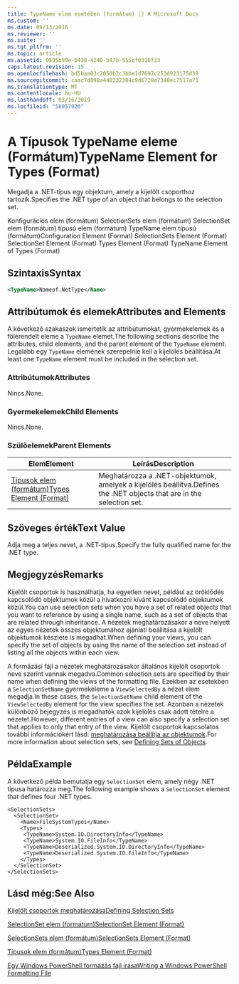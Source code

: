 ```yaml
---
title: TypeName elem esetében (formátum) |} A Microsoft Docs
ms.custom: ''
ms.date: 09/13/2016
ms.reviewer: ''
ms.suite: ''
ms.tgt_pltfrm: ''
ms.topic: article
ms.assetid: 0595b99e-b438-4240-b47b-555cf0316f33
caps.latest.revision: 15
ms.openlocfilehash: bd5baa03c2050b2c3bbe1d7697c253d923175d39
ms.sourcegitcommit: caac7d098a448232304c9d6728e7340ec7517a71
ms.translationtype: MT
ms.contentlocale: hu-HU
ms.lasthandoff: 03/16/2019
ms.locfileid: "58057926"
---
```

# <a name="typename-element-for-types-format"></a><span data-ttu-id="95b48-102">A Típusok TypeName eleme (Formátum)</span><span class="sxs-lookup"><span data-stu-id="95b48-102">TypeName Element for Types (Format)</span></span>

<span data-ttu-id="95b48-103">Megadja a .NET-típus egy objektum, amely a kijelölt csoporthoz tartozik.</span><span class="sxs-lookup"><span data-stu-id="95b48-103">Specifies the .NET type of an object that belongs to the selection set.</span></span>

<span data-ttu-id="95b48-104">Konfigurációs elem (formátum) SelectionSets elem (formátum) SelectionSet elem (formátum) típusú elem (formátum) TypeName elem típusú (formátum)</span><span class="sxs-lookup"><span data-stu-id="95b48-104">Configuration Element (Format) SelectionSets Element (Format) SelectionSet Element (Format) Types Element (Format) TypeName Element of Types (Format)</span></span>

## <a name="syntax"></a><span data-ttu-id="95b48-105">Szintaxis</span><span class="sxs-lookup"><span data-stu-id="95b48-105">Syntax</span></span>

```xml
<TypeName>Nameof.NetType</Name>
```

## <a name="attributes-and-elements"></a><span data-ttu-id="95b48-106">Attribútumok és elemek</span><span class="sxs-lookup"><span data-stu-id="95b48-106">Attributes and Elements</span></span>

<span data-ttu-id="95b48-107">A következő szakaszok ismertetik az attribútumokat, gyermekelemek és a fölérendelt eleme a `TypeName` elemet.</span><span class="sxs-lookup"><span data-stu-id="95b48-107">The following sections describe the attributes, child elements, and the parent element of the `TypeName` element.</span></span> <span data-ttu-id="95b48-108">Legalább egy `TypeName` elemének szerepelnie kell a kijelölés beállítása.</span><span class="sxs-lookup"><span data-stu-id="95b48-108">At least one `TypeName` element must be included in the selection set.</span></span>

### <a name="attributes"></a><span data-ttu-id="95b48-109">Attribútumok</span><span class="sxs-lookup"><span data-stu-id="95b48-109">Attributes</span></span>

<span data-ttu-id="95b48-110">Nincs.</span><span class="sxs-lookup"><span data-stu-id="95b48-110">None.</span></span>

### <a name="child-elements"></a><span data-ttu-id="95b48-111">Gyermekelemek</span><span class="sxs-lookup"><span data-stu-id="95b48-111">Child Elements</span></span>

<span data-ttu-id="95b48-112">Nincs.</span><span class="sxs-lookup"><span data-stu-id="95b48-112">None.</span></span>

### <a name="parent-elements"></a><span data-ttu-id="95b48-113">Szülőelemek</span><span class="sxs-lookup"><span data-stu-id="95b48-113">Parent Elements</span></span>

|<span data-ttu-id="95b48-114">Elem</span><span class="sxs-lookup"><span data-stu-id="95b48-114">Element</span></span>|<span data-ttu-id="95b48-115">Leírás</span><span class="sxs-lookup"><span data-stu-id="95b48-115">Description</span></span>|
|-------------|-----------------|
|[<span data-ttu-id="95b48-116">Típusok elem (formátum)</span><span class="sxs-lookup"><span data-stu-id="95b48-116">Types Element (Format)</span></span>](./types-element-for-selectionset-format.md)|<span data-ttu-id="95b48-117">Meghatározza a .NET-objektumok, amelyek a kijelölés beállítva.</span><span class="sxs-lookup"><span data-stu-id="95b48-117">Defines the .NET objects that are in the selection set.</span></span>|

## <a name="text-value"></a><span data-ttu-id="95b48-118">Szöveges érték</span><span class="sxs-lookup"><span data-stu-id="95b48-118">Text Value</span></span>

<span data-ttu-id="95b48-119">Adja meg a teljes nevet, a .NET-típus.</span><span class="sxs-lookup"><span data-stu-id="95b48-119">Specify the fully qualified name for the .NET type.</span></span>

## <a name="remarks"></a><span data-ttu-id="95b48-120">Megjegyzés</span><span class="sxs-lookup"><span data-stu-id="95b48-120">Remarks</span></span>

<span data-ttu-id="95b48-121">Kijelölt csoportok is használhatja, ha egyetlen nevet, például az öröklődés kapcsolódó objektumok közül a hivatkozni kívánt kapcsolódó objektumok közül.</span><span class="sxs-lookup"><span data-stu-id="95b48-121">You can use selection sets when you have a set of related objects that you want to reference by using a single name, such as a set of objects that are related through inheritance.</span></span> <span data-ttu-id="95b48-122">A nézetek meghatározásakor a neve helyett az egyes nézetek összes objektumához ajánlati beállítása a kijelölt objektumok készlete is megadhat.</span><span class="sxs-lookup"><span data-stu-id="95b48-122">When defining your views, you can specify the set of objects by using the name of the selection set instead of listing all the objects within each view.</span></span>

<span data-ttu-id="95b48-123">A formázási fájl a nézetek meghatározásakor általános kijelölt csoportok neve szerint vannak megadva.</span><span class="sxs-lookup"><span data-stu-id="95b48-123">Common selection sets are specified by their name when defining the views of the formatting file.</span></span> <span data-ttu-id="95b48-124">Ezekben az esetekben a `SelectionSetName` gyermekeleme a `ViewSelectedBy` a nézet elem megadja.</span><span class="sxs-lookup"><span data-stu-id="95b48-124">In these cases, the `SelectionSetName` child element of the `ViewSelectedBy` element for the view specifies the set.</span></span> <span data-ttu-id="95b48-125">Azonban a nézetek különböző bejegyzés is megadhatók azok kijelölés csak adott tételre a nézetet.</span><span class="sxs-lookup"><span data-stu-id="95b48-125">However, different entries of a view can also specify a selection set that applies to only that entry of the view.</span></span> <span data-ttu-id="95b48-126">Kijelölt csoportok kapcsolatos további információkért lásd: [meghatározása beállítja az objektumok](./defining-selection-sets.md).</span><span class="sxs-lookup"><span data-stu-id="95b48-126">For more information about selection sets, see [Defining Sets of Objects](./defining-selection-sets.md).</span></span>

## <a name="example"></a><span data-ttu-id="95b48-127">Példa</span><span class="sxs-lookup"><span data-stu-id="95b48-127">Example</span></span>

<span data-ttu-id="95b48-128">A következő példa bemutatja egy `SelectionSet` elem, amely négy .NET típusa határozza meg.</span><span class="sxs-lookup"><span data-stu-id="95b48-128">The following example shows a `SelectionSet` element that defines four .NET types.</span></span>

```
<SelectionSets>
  <SelectionSet>
    <Name>FileSystemTypes</Name>
    <Types>
     <TypeName>System.IO.DirectoryInfo</TypeName>
     <TypeName>System.IO.FileInfo</TypeName>
     <TypeName>Deserialized.System.IO.DirectoryInfo</TypeName>
     <TypeName>Deserialized.System.IO.FileInfo</TypeName>
    </Types>
  </SelectionSet>
</SelectionSets>
```

## <a name="see-also"></a><span data-ttu-id="95b48-129">Lásd még:</span><span class="sxs-lookup"><span data-stu-id="95b48-129">See Also</span></span>

[<span data-ttu-id="95b48-130">Kijelölt csoportok meghatározása</span><span class="sxs-lookup"><span data-stu-id="95b48-130">Defining Selection Sets</span></span>](./defining-selection-sets.md)

[<span data-ttu-id="95b48-131">SelectionSet elem (formátum)</span><span class="sxs-lookup"><span data-stu-id="95b48-131">SelectionSet Element (Format)</span></span>](./selectionset-element-format.md)

[<span data-ttu-id="95b48-132">SelectionSets elem (formátum)</span><span class="sxs-lookup"><span data-stu-id="95b48-132">SelectionSets Element (Format)</span></span>](./selectionsets-element-format.md)

[<span data-ttu-id="95b48-133">Típusok elem (formátum)</span><span class="sxs-lookup"><span data-stu-id="95b48-133">Types Element (Format)</span></span>](./types-element-for-selectionset-format.md)

[<span data-ttu-id="95b48-134">Egy Windows PowerShell formázás fájl írása</span><span class="sxs-lookup"><span data-stu-id="95b48-134">Writing a Windows PowerShell Formatting File</span></span>](./writing-a-powershell-formatting-file.md)

